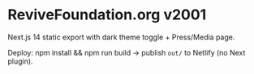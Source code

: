 
# ReviveFoundation.org v2001
Next.js 14 static export with dark theme toggle + Press/Media page.

Deploy: npm install && npm run build → publish `out/` to Netlify (no Next plugin).
